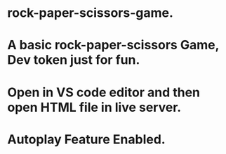 # rock-paper-scissors-game.
# A basic rock-paper-scissors Game, Dev token just for fun.
# Open in VS code editor and then open HTML file in live server.
# Autoplay Feature Enabled.
